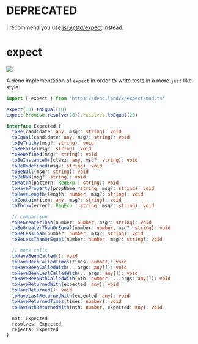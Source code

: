 # DEPRECATED

I recommend you use [jsr:@std/expect](https://jsr.io/@std/expect) instead.

# expect

[![][ghw badge]][ghw link]

A deno implementation of `expect` in order to write tests in a more `jest` like style.

```typescript
import { expect } from 'https://deno.land/x/expect/mod.ts'

expect(10).toEqual(10)
expect(Promise.resolve(20)).resolves.toEqual(20)
```

```typescript
interface Expected {
  toBe(candidate: any, msg?: string): void
  toEqual(candidate: any, msg?: string): void
  toBeTruthy(msg?: string): void
  toBeFalsy(msg?: string): void
  toBeDefined(msg?: string): void
  toBeInstanceOf(clazz: any, msg?: string): void
  toBeUndefined(msg?: string): void
  toBeNull(msg?: string): void
  toBeNaN(msg?: string): void
  toMatch(pattern: RegExp | string): void
  toHaveProperty(propName: string, msg?: string): void
  toHaveLength(length: number, msg?: string): void
  toContain(item: any, msg?: string): void
  toThrow(error?: RegExp | string, msg?: string): void

  // comparison
  toBeGreaterThan(number: number, msg?: string): void
  toBeGreaterThanOrEqual(number: number, msg?: string): void
  toBeLessThan(number: number, msg?: string): void
  toBeLessThanOrEqual(number: number, msg?: string): void

  // mock calls
  toHaveBeenCalled(): void
  toHaveBeenCalledTimes(times: number): void
  toHaveBeenCalledWith(...args: any[]): void
  toHaveBeenLastCalledWith(...args: any[]): void
  toHaveBeenNthCalledWith(nth: number, ...args: any[]): void
  toHaveReturnedWith(expected: any): void
  toHaveReturned(): void
  toHaveLastReturnedWith(expected: any): void
  toHaveReturnedTimes(times: number): void
  toHaveNthReturnedWith(nth: number, expected: any): void

  not: Expected
  resolves: Expected
  rejects: Expected
}
```

[ghw badge]: https://img.shields.io/github/workflow/status/allain/expect/ci
[ghw link]: https://github.com/allain/expect/actions?query=workflow%3Aci
